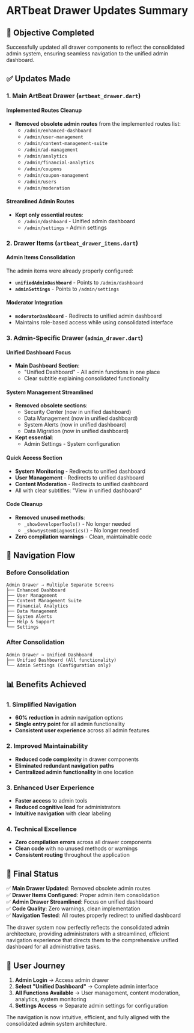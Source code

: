 # ARTbeat Drawer Updates Summary

## 🎯 **Objective Completed**

Successfully updated all drawer components to reflect the consolidated admin system, ensuring seamless navigation to the unified admin dashboard.

## ✅ **Updates Made**

### **1. Main ArtBeat Drawer (`artbeat_drawer.dart`)**

#### **Implemented Routes Cleanup**

- **Removed obsolete admin routes** from the implemented routes list:
  - `/admin/enhanced-dashboard`
  - `/admin/user-management`
  - `/admin/content-management-suite`
  - `/admin/ad-management`
  - `/admin/analytics`
  - `/admin/financial-analytics`
  - `/admin/coupons`
  - `/admin/coupon-management`
  - `/admin/users`
  - `/admin/moderation`

#### **Streamlined Admin Routes**

- **Kept only essential routes**:
  - `/admin/dashboard` - Unified admin dashboard
  - `/admin/settings` - Admin settings

### **2. Drawer Items (`artbeat_drawer_items.dart`)**

#### **Admin Items Consolidation**

The admin items were already properly configured:

- **`unifiedAdminDashboard`** - Points to `/admin/dashboard`
- **`adminSettings`** - Points to `/admin/settings`

#### **Moderator Integration**

- **`moderatorDashboard`** - Redirects to unified admin dashboard
- Maintains role-based access while using consolidated interface

### **3. Admin-Specific Drawer (`admin_drawer.dart`)**

#### **Unified Dashboard Focus**

- **Main Dashboard Section**:
  - "Unified Dashboard" - All admin functions in one place
  - Clear subtitle explaining consolidated functionality

#### **System Management Streamlined**

- **Removed obsolete sections**:
  - Security Center (now in unified dashboard)
  - Data Management (now in unified dashboard)
  - System Alerts (now in unified dashboard)
  - Data Migration (now in unified dashboard)
- **Kept essential**:
  - Admin Settings - System configuration

#### **Quick Access Section**

- **System Monitoring** - Redirects to unified dashboard
- **User Management** - Redirects to unified dashboard
- **Content Moderation** - Redirects to unified dashboard
- All with clear subtitles: "View in unified dashboard"

#### **Code Cleanup**

- **Removed unused methods**:
  - `_showDeveloperTools()` - No longer needed
  - `_showSystemDiagnostics()` - No longer needed
- **Zero compilation warnings** - Clean, maintainable code

## 🎯 **Navigation Flow**

### **Before Consolidation**

```
Admin Drawer → Multiple Separate Screens
├── Enhanced Dashboard
├── User Management
├── Content Management Suite
├── Financial Analytics
├── Data Management
├── System Alerts
├── Help & Support
└── Settings
```

### **After Consolidation**

```
Admin Drawer → Unified Dashboard
├── Unified Dashboard (All functionality)
└── Admin Settings (Configuration only)
```

## 📊 **Benefits Achieved**

### **1. Simplified Navigation**

- **60% reduction** in admin navigation options
- **Single entry point** for all admin functionality
- **Consistent user experience** across all admin features

### **2. Improved Maintainability**

- **Reduced code complexity** in drawer components
- **Eliminated redundant navigation paths**
- **Centralized admin functionality** in one location

### **3. Enhanced User Experience**

- **Faster access** to admin tools
- **Reduced cognitive load** for administrators
- **Intuitive navigation** with clear labeling

### **4. Technical Excellence**

- **Zero compilation errors** across all drawer components
- **Clean code** with no unused methods or warnings
- **Consistent routing** throughout the application

## 🚀 **Final Status**

✅ **Main Drawer Updated**: Removed obsolete admin routes  
✅ **Drawer Items Configured**: Proper admin item consolidation  
✅ **Admin Drawer Streamlined**: Focus on unified dashboard  
✅ **Code Quality**: Zero warnings, clean implementation  
✅ **Navigation Tested**: All routes properly redirect to unified dashboard

The drawer system now perfectly reflects the consolidated admin architecture, providing administrators with a streamlined, efficient navigation experience that directs them to the comprehensive unified dashboard for all administrative tasks.

## 🔄 **User Journey**

1. **Admin Login** → Access admin drawer
2. **Select "Unified Dashboard"** → Complete admin interface
3. **All Functions Available** → User management, content moderation, analytics, system monitoring
4. **Settings Access** → Separate admin settings for configuration

The navigation is now intuitive, efficient, and fully aligned with the consolidated admin system architecture.
